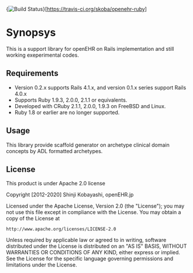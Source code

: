 {<img src="https://travis-ci.org/skoba/openehr-ruby.png?branch=master" alt="Build Status" />}[https://travis-ci.org/skoba/openehr-ruby]

# Synopsys

This is a support library for openEHR on Rails implementation and
still working exeperimental codes.

## Requirements

* Version 0.2.x supports Rails 4.1.x, and version 0.1.x series support Rails 4.0.x
* Supports Ruby 1.9.3, 2.0.0, 2.1.1 or equivalents.
* Developed with CRuby 2.1.1, 2.0.0, 1.9.3 on FreeBSD and Linux.
* Ruby 1.8 or earlier are no longer supported.

## Usage

This library provide scaffold generator on archetype clinical domain
concepts by ADL formatted archetypes.

## License
This product is under Apache 2.0 license

 Copyright [2012-2020] Shinji Kobayashi, openEHR.jp
 
 Licensed under the Apache License, Version 2.0 (the "License");
 you may not use this file except in compliance with the License.
 You may obtain a copy of the License at
 
    http://www.apache.org/licenses/LICENSE-2.0
 
 Unless required by applicable law or agreed to in writing, software
 distributed under the License is distributed on an "AS IS" BASIS,
 WITHOUT WARRANTIES OR CONDITIONS OF ANY KIND, either express or implied.
 See the License for the specific language governing permissions and
 limitations under the License.